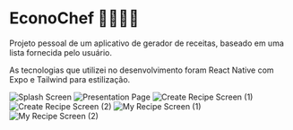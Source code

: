 ﻿# EconoChef 👩‍🍳👨‍🍳

Projeto pessoal de um aplicativo de gerador de receitas, baseado em uma lista fornecida pelo usuário.

As tecnologias que utilizei no desenvolvimento foram React Native com Expo e Tailwind para estilização.

![Splash Screen](https://github.com/alinecarvalhopro/EconoChef/assets/118927052/e6582e62-ffc5-426c-bb62-ac177fc71f2b)
![Presentation Page](https://github.com/alinecarvalhopro/EconoChef/assets/118927052/b28c1c39-729d-47d4-92ab-4a5418a3ce7b)
![Create Recipe Screen (1)](https://github.com/alinecarvalhopro/EconoChef/assets/118927052/0c471384-572c-48c3-b3a8-1ba3c8517350)
![Create Recipe Screen (2)](https://github.com/alinecarvalhopro/EconoChef/assets/118927052/fa2efc76-446d-4bbc-9816-4810dbf13146)
![My Recipe Screen (1)](https://github.com/alinecarvalhopro/EconoChef/assets/118927052/4294a9b1-62ac-43da-b4cb-cef7c066add8)
![My Recipe Screen (2)](https://github.com/alinecarvalhopro/EconoChef/assets/118927052/ad3f83ac-b811-4c15-aa60-8bb1ddbb588a)


